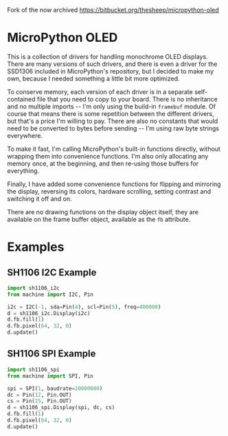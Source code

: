Fork of the now archived https://bitbucket.org/thesheep/micropython-oled

MicroPython OLED
================

This is a collection of drivers for handling monochrome OLED displays. There
are many versions of such drivers, and there is even a driver for the SSD1306
included in MicroPython's repository, but I decided to make my own, because I
needed something a little bit more optimized.

To conserve memory, each version of each driver is in a separate self-contained
file that you need to copy to your board. There is no inheritance and no
multiple imports -- I'm only using the build-in `framebuf` module. Of course
that means there is some repetition between the different drivers, but that's a
price I'm willing to pay. There are also no constants that would need to be
converted to bytes before sending -- I'm using raw byte strings everywhere.

To make it fast, I'm calling MicroPython's built-in functions directly, without
wrapping them into convenience functions. I'm also only allocating any memory
once, at the beginning, and then re-using those buffers for everything.

Finally, I have added some convenience functions for flipping and mirroring the
display, reversing its colors, hardware scrolling, setting contrast and
switching it off and on.

There are no drawing functions on the display object itself, they are available
on the frame buffer object, available as the `fb` attribute.

Examples
========

SH1106 I2C Example
------------------

```python
import sh1106_i2c
from machine import I2C, Pin

i2c = I2C(-1, sda=Pin(4), scl=Pin(5), freq=400000)
d = sh1106_i2c.Display(i2c)
d.fb.fill(1)
d.fb.pixel(64, 32, 0)
d.update()
```

SH1106 SPI Example
------------------

```python
import sh1106_spi
from machine import SPI, Pin

spi = SPI(1, baudrate=20000000)
dc = Pin(12, Pin.OUT)
cs = Pin(15, Pin.OUT)
d = sh1106_spi.Display(spi, dc, cs)
d.fb.fill(1)
d.fb.pixel(64, 32, 0)
d.update()
```
